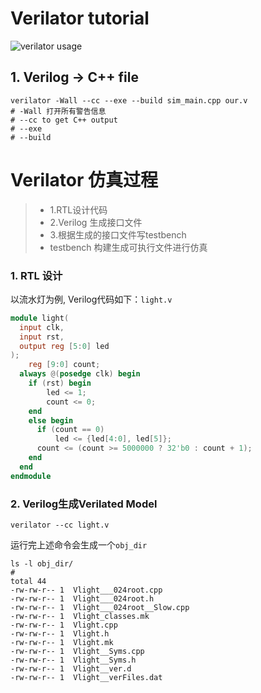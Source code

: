 # Verilator tutorial

![verilator usage](/home/ypwang/learning_doc/image/verilator_usage_400x200-min.png)

## 1. Verilog  -> C++ file

```shell
verilator -Wall --cc --exe --build sim_main.cpp our.v
# -Wall 打开所有警告信息
# --cc to get C++ output
# --exe 
# --build 
```





# Verilator 仿真过程

> - 1.RTL设计代码
> - 2.Verilog 生成接口文件
> - 3.根据生成的接口文件写testbench
> - testbench 构建生成可执行文件进行仿真

### 1. RTL 设计

以流水灯为例, Verilog代码如下：`light.v`

```verilog
module light(
  input clk,
  input rst,
  output reg [5:0] led
);
    reg [9:0] count;
  always @(posedge clk) begin
    if (rst) begin 
        led <= 1; 
        count <= 0; 
    end
    else begin
      if (count == 0) 
          led <= {led[4:0], led[5]};
      count <= (count >= 5000000 ? 32'b0 : count + 1);
    end
  end
endmodule
```



### 2. Verilog生成Verilated Model

```shell
verilator --cc light.v
```

运行完上述命令会生成一个`obj_dir`

```shell
ls -l obj_dir/
#
total 44
-rw-rw-r-- 1  Vlight___024root.cpp
-rw-rw-r-- 1  Vlight___024root.h
-rw-rw-r-- 1  Vlight___024root__Slow.cpp
-rw-rw-r-- 1  Vlight_classes.mk
-rw-rw-r-- 1  Vlight.cpp
-rw-rw-r-- 1  Vlight.h
-rw-rw-r-- 1  Vlight.mk
-rw-rw-r-- 1  Vlight__Syms.cpp
-rw-rw-r-- 1  Vlight__Syms.h
-rw-rw-r-- 1  Vlight__ver.d
-rw-rw-r-- 1  Vlight__verFiles.dat
```







